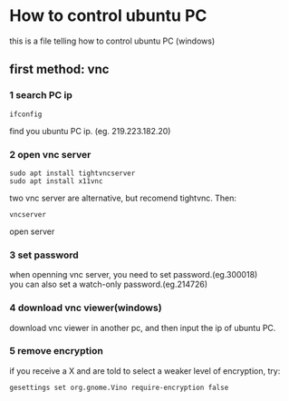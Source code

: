 # How to control ubuntu PC
this is a file telling how to control ubuntu PC (windows)
## first method: vnc
### 1 search PC ip
    ifconfig   
find you ubuntu PC ip. (eg. 219.223.182.20)
### 2 open vnc server
    sudo apt install tightvncserver   
    sudo apt install x11vnc   
two vnc server are alternative, but recomend tightvnc. Then:   
    
    vncserver
open server
### 3 set password
when openning vnc server, you need to set password.(eg.300018)   
you can also set a watch-only password.(eg.214726)
### 4 download vnc viewer(windows)
download vnc viewer in another pc, and then input the ip of ubuntu PC.   
### 5 remove encryption
if you receive a X and are told to select a weaker level of encryption, try:   
    
    gesettings set org.gnome.Vino require-encryption false
